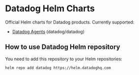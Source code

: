 # Datadog Helm Charts

Official Helm charts for Datadog products. Currently supported:
- [Datadog Agents](charts/datadog/README.md) (datadog/datadog)

## How to use Datadog Helm repository

You need to add this repository to your Helm repositories:

```
helm repo add datadog https://helm.datadoghq.com
```
